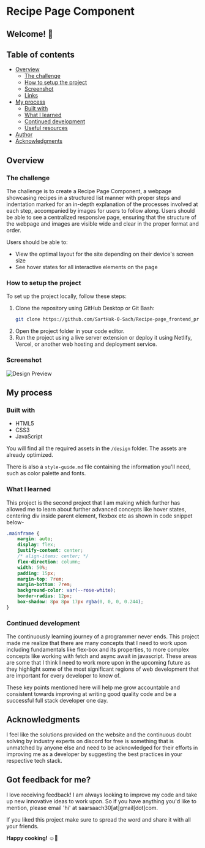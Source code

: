 # Recipe Page Component

## Welcome! 👋

## Table of contents

- [Overview](#overview)
  - [The challenge](#the-challenge)
  - [How to setup the project](#how-to-setup-the-project)
  - [Screenshot](#screenshot)
  - [Links](#links)
- [My process](#my-process)
  - [Built with](#built-with)
  - [What I learned](#what-i-learned)
  - [Continued development](#continued-development)
  - [Useful resources](#useful-resources)
- [Author](#author)
- [Acknowledgments](#acknowledgments)

## Overview

### The challenge

The challenge is to create a Recipe Page Component, a webpage showcasing recipes in a structured list manner with proper steps and indentation marked for an in-depth explanation of the processes involved at each step, accompanied by images for users to follow along. Users should be able to see a centralized responsive page, ensuring that the structure of the webpage and images are visible wide and clear in the proper format and order.

Users should be able to:

- View the optimal layout for the site depending on their device's screen size
- See hover states for all interactive elements on the page

### How to setup the project

To set up the project locally, follow these steps:

1. Clone the repository using GitHub Desktop or Git Bash:
    ```bash
    git clone https://github.com/SartHak-0-Sach/Recipe-page_frontend_project.git
    ```
2. Open the project folder in your code editor.
3. Run the project using a live server extension or deploy it using Netlify, Vercel, or another web hosting and deployment service.

### Screenshot

![Design Preview](./design/desktop-design.jpg)

## My process

### Built with

- HTML5
- CSS3
- JavaScript

You will find all the required assets in the `/design` folder. The assets are already optimized.

There is also a `style-guide.md` file containing the information you'll need, such as color palette and fonts.

### What I learned

This project is the second project that I am making which further has allowed me to learn about further advanced concepts like hover states, centering div inside parent element, flexbox etc as shown in code snippet below-

```css
.mainframe {
    margin: auto;
    display: flex;
    justify-content: center;
    /* align-items: center; */
    flex-direction: column;
    width: 50%;
    padding: 15px;
    margin-top: 7rem;
    margin-bottom: 7rem;
    background-color: var(--rose-white);
    border-radius: 12px;
    box-shadow: 8px 8px 17px rgba(0, 0, 0, 0.244);
}
```

### Continued development

The continuously learning journey of a programmer never ends. This project made me realize that there are many concepts that I need to work upon including fundamentals like flex-box and its properties, to more complex concepts like working with fetch and async await in javascript. These areas are some that I think I need to work more upon in the upcoming future as they highlight some of the most significant regions of web development that are important for every developer to know of. 

These key points mentioned here will help me grow accountable and consistent towards improving at writing good quality code and be a successful full stack developer one day.

## Acknowledgments

I feel like the solutions provided on the website and the continuous doubt solving by industry experts on discord for free is something that is unmatched by anyone else and need to be acknowledged for their efforts in improving me as a developer by suggesting the best practices in your respective tech stack.

## Got feedback for me?

I love receiving feedback! I am always looking to improve my code and take up new innovative ideas to work upon. So if you have anything you'd like to mention, please email 'hi' at saarsaach30[at]gmail[dot]com.

If you liked this project make sure to spread the word and share it with all your friends.

**Happy cooking!** ☺️🚀
